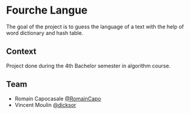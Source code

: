 # Fourche Langue

The goal of the project is to guess the language of a text with the help of word dictionary and hash table.

## Context

Project done during the 4th Bachelor semester in algorithm course.

## Team

* Romain Capocasale [@RomainCapo](https://github.com/RomainCapo)
* Vincent Moulin [@dicksor](https://github.com/dicksor)
